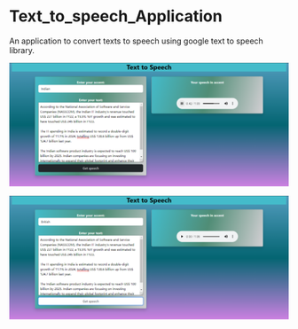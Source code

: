 # Text_to_speech_Application
An application to convert texts to speech using google text to speech library.

![image](screenshots/Indian_accent.png)


![image](screenshots/British_accent.png)